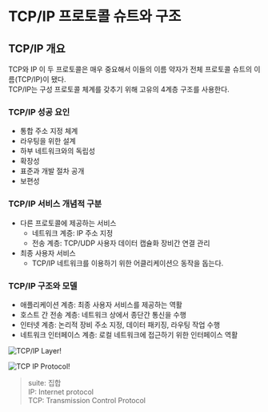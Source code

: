 # TCP/IP 프로토콜 슈트와 구조

## TCP/IP 개요  

TCP와 IP 이 두 프로토콜은 매우 중요해서 이들의 이름 약자가 전체 프로토콜 슈트의 이름(TCP/IP)이 됐다.  
TCP/IP는 구성 프로토콜 체계를 갖추기 위해 고유의 4계층 구조를 사용한다.  

### TCP/IP 성공 요인  

- 통합 주소 지정 체계
- 라우팅을 위한 설계
- 하부 네트워크와의 독립성
- 확장성
- 표준과 개발 절차 공개
- 보편성

### TCP/IP 서비스 개념적 구분

- 다른 프로토콜에 제공하는 서비스
    - 네트워크 계증: IP 주소 지정
    - 전송 계층: TCP/UDP 사용자 데이터 캡슐화 장비간 연결 관리
- 최종 사용자 서비스
    - TCP/IP 네트워크를 이용하기 위한 어클리케이션으 동작을 돕는다.

### TCP/IP 구조와 모델

- 애플리케이션 계층: 최종 사용자 서비스를 제공하는 역활
- 호스트 간 전송 계층: 네트워크 상에서 종단간 통신을 수행
- 인터넷 계층: 논리적 장비 주소 지정, 데이터 패키징, 라우팅 작업 수행
- 네트워크 인터페이스 계층: 로컬 네트워크에 접근하기 위한 인터페이스 역활

![TCP/IP Layer!](http://www.tcpipguide.com/free/diagrams/tcpiplayers.png "TCP/IP Layer")

![TCP IP Protocol!](http://www.tcpipguide.com/free/diagrams/tcpipprotocols.png "TCP/IP Protocol")


> suite: 집합  
> IP: Internet protocol  
> TCP: Transmission Control Protocol  